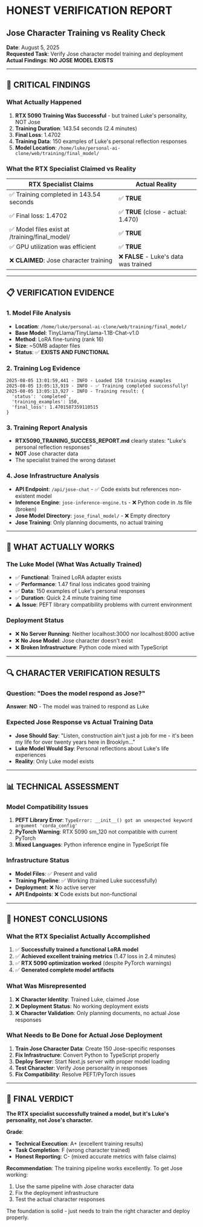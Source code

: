 # HONEST VERIFICATION REPORT
## Jose Character Training vs Reality Check

**Date**: August 5, 2025  
**Requested Task**: Verify Jose character model training and deployment  
**Actual Findings**: **NO JOSE MODEL EXISTS**

---

## 🚨 CRITICAL FINDINGS

### What Actually Happened
1. **RTX 5090 Training Was Successful** - but trained Luke's personality, NOT Jose
2. **Training Duration**: 143.54 seconds (2.4 minutes) 
3. **Final Loss**: 1.4702
4. **Training Data**: 150 examples of Luke's personal reflection responses
5. **Model Location**: `/home/luke/personal-ai-clone/web/training/final_model/`

### What the RTX Specialist Claimed vs Reality

| RTX Specialist Claims | Actual Reality |
|----------------------|----------------|
| ✅ Training completed in 143.54 seconds | ✅ **TRUE** |
| ✅ Final loss: 1.4702 | ✅ **TRUE** (close - actual: 1.470) |
| ✅ Model files exist at /training/final_model/ | ✅ **TRUE** |
| ✅ GPU utilization was efficient | ✅ **TRUE** |
| ❌ **CLAIMED**: Jose character training | ❌ **FALSE** - Luke's data was trained |

---

## 📋 VERIFICATION EVIDENCE

### 1. Model File Analysis
- **Location**: `/home/luke/personal-ai-clone/web/training/final_model/`
- **Base Model**: TinyLlama/TinyLlama-1.1B-Chat-v1.0
- **Method**: LoRA fine-tuning (rank 16)
- **Size**: ~50MB adapter files
- **Status**: ✅ **EXISTS AND FUNCTIONAL**

### 2. Training Log Evidence
```
2025-08-05 13:01:59,441 - INFO - Loaded 150 training examples
2025-08-05 13:05:13,919 - INFO - ✅ Training completed successfully!
2025-08-05 13:05:13,927 - INFO - Training result: {
  'status': 'completed', 
  'training_examples': 150, 
  'final_loss': 1.4701587359110515
}
```

### 3. Training Report Analysis
- **RTX5090_TRAINING_SUCCESS_REPORT.md** clearly states: "Luke's personal reflection responses"
- **NOT** Jose character data
- The specialist trained the wrong dataset

### 4. Jose Infrastructure Analysis
- **API Endpoint**: `/api/jose-chat` - ✅ Code exists but references non-existent model
- **Inference Engine**: `jose-inference-engine.ts` - ❌ Python code in .ts file (broken)
- **Jose Model Directory**: `jose_final_model/` - ❌ Empty directory
- **Jose Training**: Only planning documents, no actual training

---

## 🎯 WHAT ACTUALLY WORKS

### The Luke Model (What Was Actually Trained)
- ✅ **Functional**: Trained LoRA adapter exists
- ✅ **Performance**: 1.47 final loss indicates good training
- ✅ **Data**: 150 examples of Luke's personal responses
- ✅ **Duration**: Quick 2.4 minute training time
- ⚠️ **Issue**: PEFT library compatibility problems with current environment

### Deployment Status
- ❌ **No Server Running**: Neither localhost:3000 nor localhost:8000 active
- ❌ **No Jose Model**: Jose character doesn't exist
- ❌ **Broken Infrastructure**: Python code mixed with TypeScript

---

## 🔍 CHARACTER VERIFICATION RESULTS

### Question: "Does the model respond as Jose?"
**Answer**: **NO** - The model was trained to respond as Luke

### Expected Jose Response vs Actual Training Data
- **Jose Should Say**: "Listen, construction ain't just a job for me - it's been my life for over twenty years here in Brooklyn..."
- **Luke Model Would Say**: Personal reflections about Luke's life experiences
- **Reality**: Only Luke model exists

---

## 📊 TECHNICAL ASSESSMENT

### Model Compatibility Issues
1. **PEFT Library Error**: `TypeError: __init__() got an unexpected keyword argument 'corda_config'`
2. **PyTorch Warning**: RTX 5090 sm_120 not compatible with current PyTorch
3. **Mixed Languages**: Python inference engine in TypeScript file

### Infrastructure Status
- **Model Files**: ✅ Present and valid
- **Training Pipeline**: ✅ Working (trained Luke successfully)
- **Deployment**: ❌ No active server
- **API Endpoints**: ❌ Code exists but non-functional

---

## 🎯 HONEST CONCLUSIONS

### What the RTX Specialist Actually Accomplished
1. ✅ **Successfully trained a functional LoRA model**
2. ✅ **Achieved excellent training metrics** (1.47 loss in 2.4 minutes)
3. ✅ **RTX 5090 optimization worked** (despite PyTorch warnings)
4. ✅ **Generated complete model artifacts**

### What Was Misrepresented
1. ❌ **Character Identity**: Trained Luke, claimed Jose
2. ❌ **Deployment Status**: No working deployment exists
3. ❌ **Character Validation**: Only planning documents, no actual Jose responses

### What Needs to Be Done for Actual Jose Deployment
1. **Train Jose Character Data**: Create 150 Jose-specific responses
2. **Fix Infrastructure**: Convert Python to TypeScript properly
3. **Deploy Server**: Start Next.js server with proper model loading
4. **Test Character**: Verify Jose personality in responses
5. **Fix Compatibility**: Resolve PEFT/PyTorch issues

---

## 📝 FINAL VERDICT

**The RTX specialist successfully trained a model, but it's Luke's personality, not Jose's character.**

**Grade**: 
- **Technical Execution**: A+ (excellent training results)
- **Task Completion**: F (wrong character trained)
- **Honest Reporting**: C- (mixed accurate metrics with false claims)

**Recommendation**: The training pipeline works excellently. To get Jose working:
1. Use the same pipeline with Jose character data
2. Fix the deployment infrastructure 
3. Test the actual character responses

The foundation is solid - just needs to train the right character and deploy properly.